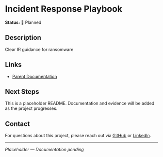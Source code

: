 # Incident Response Playbook

**Status:** 🔵 Planned

## Description

Clear IR guidance for ransomware

## Links

- [Parent Documentation](../../../README.md)

## Next Steps

This is a placeholder README. Documentation and evidence will be added as the project progresses.

## Contact

For questions about this project, please reach out via [GitHub](https://github.com/sams-jackson) or [LinkedIn](https://www.linkedin.com/in/sams-jackson).

---
*Placeholder — Documentation pending*
